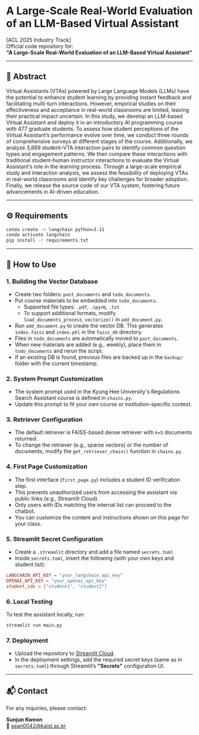 # A Large-Scale Real-World Evaluation of an LLM-Based Virtual Assistant

[ACL 2025 Industry Track]  
Official code repository for:  
**"A Large-Scale Real-World Evaluation of an LLM-Based Virtual Assistant"**

---

## 🧾 Abstract

Virtual Assistants (VTAs) powered by Large Language Models (LLMs) have the potential to enhance student learning by providing instant feedback and facilitating multi-turn interactions. However, empirical studies on their effectiveness and acceptance in real-world classrooms are limited, leaving their practical impact uncertain. In this study, we develop an LLM-based Virtual Assistant and deploy it in an introductory
AI programming course with 477 graduate students. To assess how student perceptions of the Virtual Assistant’s performance evolve over time, we conduct three rounds of comprehensive surveys at different stages of the course. Additionally, we analyze 3,869 student–VTA interaction pairs to identify common question types and engagement patterns. We then compare these interactions with traditional student-human instructor interactions to evaluate the Virtual Assistant’s role in the learning process. Through a large-scale empirical study and interaction analysis, we assess the feasibility of deploying VTAs in real-world classrooms and identify key challenges for broader adoption. Finally, we release the source code of our VTA system, fostering future advancements in AI-driven education.

---

## ⚙️ Requirements

```bash
conda create -n langchain python=3.11
conda activate langchain
pip install -r requirements.txt
```

---

## 🚀 How to Use

### 1. Building the Vector Database

- Create two folders: `past_documents` and `todo_documents`.
- Put course materials to be embedded into `todo_documents`.
  - Supported file types: `.pdf`, `.ipynb`, `.txt`
  - To support additional formats, modify `load_documents_process_vectorize()` in `add_document.py`.
- Run `add_document.py` to create the vector DB. This generates `index.faiss` and `index.pkl` in the `faiss_db` directory.
- Files in `todo_documents` are automatically moved to `past_documents`.
- When new materials are added (e.g., weekly), place them in `todo_documents` and rerun the script.
- If an existing DB is found, previous files are backed up in the `backup/` folder with the current timestamp.

### 2. System Prompt Customization

- The system prompt used in the Kyung Hee University's Regulations Search Assistant course is defined in `chains.py`.
- Update this prompt to fit your own course or institution-specific context.

### 3. Retriever Configuration

- The default retriever is FAISS-based dense retriever with `k=5` documents returned.
- To change the retriever (e.g., sparse vectors) or the number of documents, modify the `get_retriever_chain()` function in `chains.py`.

### 4. First Page Customization

- The first interface (`first_page.py`) includes a student ID verification step.
- This prevents unauthorized users from accessing the assistant via public links (e.g., Streamlit Cloud).
- Only users with IDs matching the internal list can proceed to the chatbot.
- You can customize the content and instructions shown on this page for your class.

### 5. Streamlit Secret Configuration

- Create a `.streamlit` directory and add a file named `secrets.toml`.
- Inside `secrets.toml`, insert the following (with your own keys and student list):

```toml
LANGCHAIN_API_KEY = "your_langchain_api_key"
OPENAI_API_KEY = "your_openai_api_key"
student_ids = ["student1", "student2"]
```

### 6. Local Testing

To test the assistant locally, run:

```bash
streamlit run main.py
```

### 7. Deployment

- Upload the repository to [Streamlit Cloud](https://streamlit.io/cloud).
- In the deployment settings, add the required secret keys (same as in `secrets.toml`) through Streamlit’s **"Secrets"** configuration UI.

---

## 📬 Contact

For any inquiries, please contact:

**Sunjun Kweon**  
📧 sean0042@kaist.ac.kr